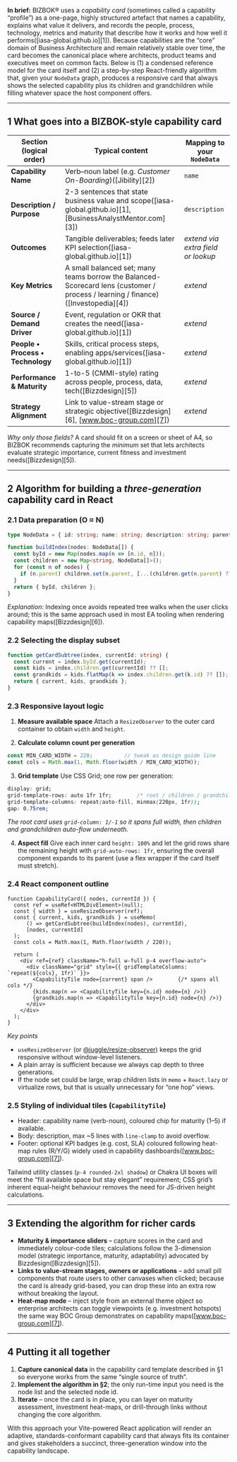 **In brief:** BIZBOK® uses a *capability card* (sometimes called a capability “profile”) as a one-page, highly structured artefact that names a capability, explains what value it delivers, and records the people, process, technology, metrics and maturity that describe how it works and how well it performs([iasa-global.github.io][1]).  Because capabilities are the “core” domain of Business Architecture and remain relatively stable over time, the card becomes the canonical place where architects, product teams and executives meet on common facts.  Below is (1) a condensed reference model for the card itself and (2) a step-by-step React-friendly algorithm that, given your `NodeData` graph, produces a responsive card that always shows the selected capability plus its children and grandchildren while filling whatever space the host component offers.

---

## 1  What goes into a BIZBOK-style capability card

| Section (logical order)           | Typical content                                                                                                                  | Mapping to your `NodeData`         |
| --------------------------------- | -------------------------------------------------------------------------------------------------------------------------------- | ---------------------------------- |
| **Capability Name**               | Verb–noun label (e.g. *Customer On-Boarding*)([Jibility][2])                                                                     | `name`                             |
| **Description / Purpose**         | 2-3 sentences that state business value and scope([iasa-global.github.io][1], [BusinessAnalystMentor.com][3])                    | `description`                      |
| **Outcomes**                      | Tangible deliverables; feeds later KPI selection([iasa-global.github.io][1])                                                     | *extend via extra field or lookup* |
| **Key Metrics**                   | A small balanced set; many teams borrow the Balanced-Scorecard lens (customer / process / learning / finance)([Investopedia][4]) | *extend*                           |
| **Source / Demand Driver**        | Event, regulation or OKR that creates the need([iasa-global.github.io][1])                                                       | *extend*                           |
| **People • Process • Technology** | Skills, critical process steps, enabling apps/services([iasa-global.github.io][1])                                               | *extend*                           |
| **Performance & Maturity**        | 1-to-5 (CMMI-style) rating across people, process, data, tech([Bizzdesign][5])                                                   | *extend*                           |
| **Strategy Alignment**            | Link to value-stream stage or strategic objective([Bizzdesign][6], [www.boc-group.com][7])                                       | *extend*                           |

*Why only those fields?*  A card should fit on a screen or sheet of A4, so BIZBOK recommends capturing the *minimum* set that lets architects evaluate strategic importance, current fitness and investment needs([Bizzdesign][5]).

---

## 2  Algorithm for building a *three-generation* capability card in React

### 2.1 Data preparation (O ≈ N)

```ts
type NodeData = { id: string; name: string; description: string; parent: string | null };

function buildIndex(nodes: NodeData[]) {
  const byId = new Map(nodes.map(n => [n.id, n]));
  const children = new Map<string, NodeData[]>();
  for (const n of nodes) {
    if (n.parent) children.set(n.parent, [...(children.get(n.parent) ?? []), n]);
  }
  return { byId, children };
}
```

*Explanation:* Indexing once avoids repeated tree walks when the user clicks around; this is the same approach used in most EA tooling when rendering capability maps([Bizzdesign][6]).

### 2.2 Selecting the display subset

```ts
function getCardSubtree(index, currentId: string) {
  const current = index.byId.get(currentId);
  const kids = index.children.get(currentId) ?? [];
  const grandkids = kids.flatMap(k => index.children.get(k.id) ?? []);
  return { current, kids, grandkids };
}
```

### 2.3 Responsive layout logic

1. **Measure available space**
   Attach a `ResizeObserver` to the outer card container to obtain `width` and `height`.

2. **Calculate column count per generation**

```ts
const MIN_CARD_WIDTH = 220;          // tweak as design guide line
const cols = Math.max(1, Math.floor(width / MIN_CARD_WIDTH));
```

3. **Grid template**
   Use CSS Grid; one row per generation:

```css
display: grid;
grid-template-rows: auto 1fr 1fr;        /* root / children / grandchildren */
grid-template-columns: repeat(auto-fill, minmax(220px, 1fr));
gap: 0.75rem;
```

*The root card uses `grid-column: 1/-1` so it spans full width, then children and grandchildren auto-flow underneath.*

4. **Aspect fill**
   Give each inner card `height: 100%` and let the grid rows share the remaining height with `grid-auto-rows: 1fr`, ensuring the overall component expands to its parent (use a flex wrapper if the card itself must stretch).

### 2.4 React component outline

```tsx
function CapabilityCard({ nodes, currentId }) {
  const ref = useRef<HTMLDivElement>(null);
  const { width } = useResizeObserver(ref);
  const { current, kids, grandkids } = useMemo(
      () => getCardSubtree(buildIndex(nodes), currentId),
      [nodes, currentId]
  );
  const cols = Math.max(1, Math.floor(width / 220));

  return (
    <div ref={ref} className="h-full w-full p-4 overflow-auto">
      <div className="grid" style={{ gridTemplateColumns: `repeat(${cols}, 1fr)` }}>
        <CapabilityTile node={current} span />        {/* spans all cols */}
        {kids.map(n => <CapabilityTile key={n.id} node={n} />)}
        {grandkids.map(n => <CapabilityTile key={n.id} node={n} />)}
      </div>
    </div>
  );
}
```

*Key points*

* `useResizeObserver` (or [@juggle/resize-observer](https://github.com/juggle/resize-observer)) keeps the grid responsive without window-level listeners.
* A plain array is sufficient because we always cap depth to three generations.
* If the node set could be large, wrap children lists in `memo` + `React.lazy` or virtualize rows, but that is usually unnecessary for “one hop” views.

### 2.5 Styling of individual tiles (`CapabilityTile`)

* Header: capability name (verb-noun), coloured chip for maturity (1–5) if available.
* Body: description, max \~5 lines with `line-clamp` to avoid overflow.
* Footer: optional KPI badges (e.g. cost, SLA) coloured following heat-map rules (R/Y/G) widely used in capability dashboards([www.boc-group.com][7]).

Tailwind utility classes (`p-4 rounded-2xl shadow`) or Chakra UI boxes will meet the “fill available space but stay elegant” requirement; CSS grid’s inherent equal-height behaviour removes the need for JS-driven height calculations.

---

## 3  Extending the algorithm for richer cards

* **Maturity & importance sliders** – capture scores in the card and immediately colour-code tiles; calculations follow the 3-dimension model (strategic importance, maturity, adaptability) advocated by Bizzdesign([Bizzdesign][5]).
* **Links to value-stream stages, owners or applications** – add small pill components that route users to other canvases when clicked; because the card is already grid-based, you can drop these into an extra row without breaking the layout.
* **Heat-map mode** – inject style from an external theme object so enterprise architects can toggle viewpoints (e.g. investment hotspots) the same way BOC Group demonstrates on capability maps([www.boc-group.com][7]).

---

## 4  Putting it all together

1. **Capture canonical data** in the capability card template described in §1 so everyone works from the same “single source of truth”.
2. **Implement the algorithm in §2**; the only run-time input you need is the node list and the selected node id.
3. **Iterate** – once the card is in place, you can layer on maturity assessment, investment heat-maps, or drill-through links without changing the core algorithm.

With this approach your Vite-powered React application will render an adaptive, standards-conformant capability card that always fits its container and gives stakeholders a succinct, three-generation window into the capability landscape.